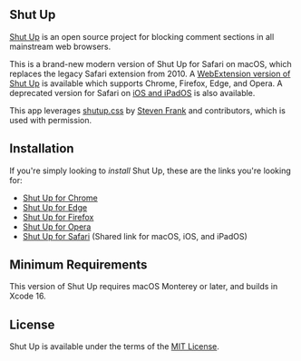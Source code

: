 ## Shut Up

[Shut Up][homepage] is an open source project for blocking comment sections in all mainstream web browsers.

This is a brand-new modern version of Shut Up for Safari on macOS, which replaces the legacy Safari extension from 2010. A [WebExtension version of Shut Up][shut-up-webextension] is available which supports Chrome, Firefox, Edge, and Opera. A deprecated version for Safari on [iOS and iPadOS][shut-up-ios] is also available.

This app leverages [shutup.css][shutup-css] by [Steven Frank][site-steven] and contributors, which is used with permission.

## Installation

If you're simply looking to _install_ Shut Up, these are the links you're looking for:

- [Shut Up for Chrome][ext-chrome]
- [Shut Up for Edge][ext-edge]
- [Shut Up for Firefox][ext-firefox]
- [Shut Up for Opera][ext-opera]
- [Shut Up for Safari][ext-safari] (Shared link for macOS, iOS, and iPadOS)

## Minimum Requirements

This version of Shut Up requires macOS Monterey or later, and builds in Xcode 16.

## License

Shut Up is available under the terms of the [MIT License][license].

[homepage]: https://rickyromero.com/shutup/ "Shut Up Homepage"
[shut-up-ios]: https://github.com/RickyRomero/shut-up-ios "iOS version of Shut Up"
[shut-up-webextension]: https://github.com/RickyRomero/shut-up-webextension "WebExtension version of Shut Up"
[license]: LICENSE.md "MIT License"
[shutup-css]: https://github.com/panicsteve/shutup-css "shutup-css on GitHub"
[site-steven]: https://stevenf.com "Steven Frank's personal website"
[ext-chrome]: https://chrome.google.com/webstore/detail/oklfoejikkmejobodofaimigojomlfim?hl=en-US&gl=US "Shut Up on the Chrome Web Store"
[ext-safari]: https://apps.apple.com/app/id1015043880 "Shut Up on the App Store"
[ext-firefox]: https://addons.mozilla.org/en-US/firefox/addon/shut-up-comment-blocker/ "Shut Up at Firefox Add-ons"
[ext-edge]: https://microsoftedge.microsoft.com/addons/detail/giifliakcgfijgkejmenachfdncbpalp "Shut Up at Edge Add-ons"
[ext-opera]: https://github.com/panicsteve/shutup-css#installation-on-opera "Installation on Opera"
